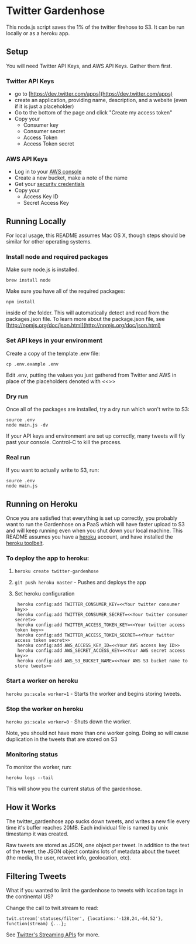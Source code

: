 # Twitter Gardenhose
This node.js script saves the 1% of the twitter firehose to S3.  It can be run locally or as a heroku app.

## Setup

You will need Twitter API Keys, and AWS API Keys. Gather them first.

### Twitter API Keys

* go to [https://dev.twitter.com/apps](https://dev.twitter.com/apps)
* create an application, providing name, description, and a website (even if it is just a placeholder)
* Go to the bottom of the page and click "Create my access token"
* Copy your
    * Consumer key
    * Consumer secret
    * Access Token
    * Access Token secret

### AWS API Keys
* Log in to your [AWS console](https://console.aws.amazon.com/s3/home?#)
* Create a new bucket, make a note of the name
* Get your [security credentials](https://portal.aws.amazon.com/gp/aws/securityCredentials)
* Copy your 
    * Access Key ID
    * Secret Access Key

## Running Locally

For local usage, this README assumes Mac OS X, though steps should be similar for other operating systems.

### Install node and required packages

Make sure node.js is installed.

`brew install node`

Make sure you have all of the required packages:

`npm install`

inside of the folder. This will automatically detect and read from the
packages.json file. To learn more about the package.json file, see
[http://npmjs.org/doc/json.html](http://npmjs.org/doc/json.html)

### Set API keys in your environment

Create a copy of the template .env file:

`cp .env.example .env`

Edit .env, putting the values you just gathered from Twitter and AWS in place of the placeholders denoted with <<>>

### Dry run

Once all of the packages are installed, try a dry run which won't write to S3:

    source .env
    node main.js -dv

If your API keys and environment are set up correctly, many tweets will fly past your console. Control-C to kill the process.

### Real run

If you want to actually write to S3, run:

    source .env
    node main.js

## Running on Heroku

Once you are satisfied that everything is set up correctly, you probably want to run the Gardenhose on a PaaS which will have faster upload to S3 and will keep running even when you shut down your local machine. This README assumes you have a [heroku](http://heroku.com) account, and have installed the [heroku toolbelt](https://toolbelt.heroku.com).

### To deploy the app to heroku:
1. `heroku create twitter-gardenhose`
2. `git push heroku master` - Pushes and deploys the app
3. Set heroku configuration

        heroku config:add TWITTER_CONSUMER_KEY=<<Your twitter consumer key>>
        heroku config:add TWITTER_CONSUMER_SECRET=<<Your twitter consumer secret>>
        heroku config:add TWITTER_ACCESS_TOKEN_KEY=<<Your twitter access token key>>
        heroku config:add TWITTER_ACCESS_TOKEN_SECRET=<<Your twitter access token secret>>
        heroku config:add AWS_ACCESS_KEY_ID=<<Your AWS access key ID>>
        heroku config:add AWS_SECRET_ACCESS_KEY=<<Your AWS secret access key>>
        heroku config:add AWS_S3_BUCKET_NAME=<<Your AWS S3 bucket name to store tweets>>
            
### Start a worker on heroku

`heroku ps:scale worker=1` - Starts the worker and begins storing tweets.

### Stop the worker on heroku

`heroku ps:scale worker=0` - Shuts down the worker.

Note, you should not have more than one worker going. Doing so will cause
duplication in the tweets that are stored on S3

### Monitoring status
To monitor the worker, run:

`heroku logs --tail`

This will show you the current status of the gardenhose.

## How it Works

The twitter_gardenhose app sucks down tweets, and writes a new file every time it's buffer reaches 20MB.  Each individual file is named by unix timestamp it was created.

Raw tweets are stored as JSON, one object per tweet.  In addition to the text of the tweet, the JSON object contains lots of metadata about the tweet (the media, the user, retweet info, geolocation, etc).

## Filtering Tweets

What if you wanted to limit the gardenhose to tweets with location tags in the continental US?

Change the call to twit.stream to read:

`twit.stream('statuses/filter', {locations:'-128,24,-64,52'}, function(stream) {...};`

See [Twitter's Streaming APIs](https://dev.twitter.com/docs/streaming-apis) for more.